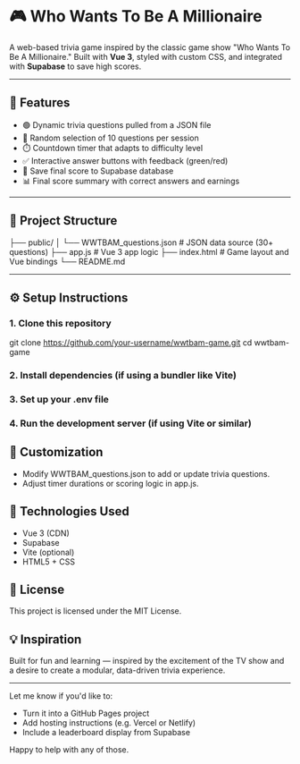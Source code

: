 # 🎮 Who Wants To Be A Millionaire

A web-based trivia game inspired by the classic game show "Who Wants To Be A Millionaire." Built with **Vue 3**, styled with custom CSS, and integrated with **Supabase** to save high scores.

---

## 🧠 Features

- 🟢 Dynamic trivia questions pulled from a JSON file
- 🎲 Random selection of 10 questions per session
- ⏱️ Countdown timer that adapts to difficulty level
- ✅ Interactive answer buttons with feedback (green/red)
- 💾 Save final score to Supabase database
- 📊 Final score summary with correct answers and earnings

---

## 📁 Project Structure

├── public/
│ └── WWTBAM_questions.json # JSON data source (30+ questions)
├── app.js # Vue 3 app logic
├── index.html # Game layout and Vue bindings
└── README.md

---

## ⚙️ Setup Instructions

### 1. Clone this repository
git clone https://github.com/your-username/wwtbam-game.git
cd wwtbam-game

### 2. Install dependencies (if using a bundler like Vite)

### 3. Set up your .env file

### 4. Run the development server (if using Vite or similar)

## 🎨 Customization
- Modify WWTBAM_questions.json to add or update trivia questions.
- Adjust timer durations or scoring logic in app.js.

## 🧪 Technologies Used
- Vue 3 (CDN)
- Supabase
- Vite (optional)
- HTML5 + CSS

## 📄 License
This project is licensed under the MIT License.

## 💡 Inspiration
Built for fun and learning — inspired by the excitement of the TV show and a desire to create a modular, data-driven trivia experience.


---

Let me know if you'd like to:
- Turn it into a GitHub Pages project
- Add hosting instructions (e.g. Vercel or Netlify)
- Include a leaderboard display from Supabase

Happy to help with any of those.

